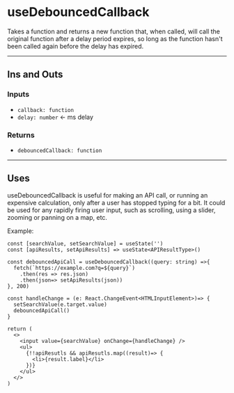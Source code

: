 # useDebouncedCallback

Takes a function and returns a new function that, when called, will call the original function after a delay period expires, so long as the function hasn't been called again before the delay has expired.

---

## Ins and Outs

### Inputs

- `callback: function`
- `delay: number` <- ms delay

### Returns

- `debouncedCallback: function`

---

## Uses

useDebouncedCallback is useful for making an API call, or running an expensive calculation, only after a user has stopped typing for a bit. It could be used for any rapidly firing user input, such as scrolling, using a slider, zooming or panning on a map, etc.

Example:

```tsx
const [searchValue, setSearchValue] = useState('')
const [apiResults, setApiResults] => useState<APIResultType>()

const debouncedApiCall = useDebouncedCallback((query: string) =>{
  fetch(`https://example.com?q=${query}`)
    .then(res => res.json)
    .then(json=> setApiResults(json))
}, 200)

const handleChange = (e: React.ChangeEvent<HTMLInputElement>)=> {
  setSearchValue(e.target.value)
  debouncedApiCall()
}

return (
  <>
    <input value={searchValue} onChange={handleChange} />
    <ul>
      {!!apiResutls && apiResutls.map((result)=> {
        <li>{result.label}</li>
      })}
    </ul>
  </>
)
```
